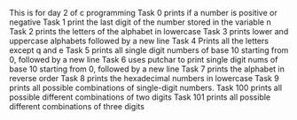 This is for day 2 of c programming
Task 0 prints if a number is positive or negative
Task 1 print the last digit of the number stored in the variable n
Task 2 prints the letters of the alphabet in lowercase
Task 3 prints lower and uppercase alphabets followed by a new line 
Task 4 Prints all the letters except q and e
Task 5 prints all single digit numbers of base 10 starting from 0, followed by a new line
Task 6 uses putchar to print single digit nums of base 10 starting from 0, followed by a new line
Task 7 prints the alphabet in reverse order
Task 8 prints the hexadecimal numbers in lowercase
Task 9 prints all possible combinations of single-digit numbers.
Task 100 prints all possible different combinations of two digits
Task 101 prints all possible different combinations of three digits

